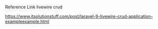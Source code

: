 Reference Link livewire crud


https://www.itsolutionstuff.com/post/laravel-9-livewire-crud-application-exampleexample.html
